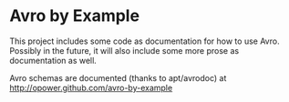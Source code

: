# Avro by Example

This project includes some code as documentation for how to use Avro.  Possibly
in the future, it will also include some more prose as documentation as well.

Avro schemas are documented (thanks to apt/avrodoc) at http://opower.github.com/avro-by-example
